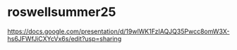 # roswellsummer25

https://docs.google.com/presentation/d/19wlWK1FzIAQJQ35Pwcc8omW3X-hs6JFWfJiCXYcVx6s/edit?usp=sharing
